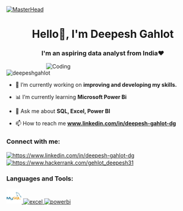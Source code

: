 [![MasterHead](https://i0.wp.com/engineanalytics.tech/wp-content/uploads/2022/09/output-onlinegiftools.gif?resize=801%2C372&ssl=1)](https://deepeshgahlot.io)
<h1 align="center">Hello👋, I'm Deepesh Gahlot</h1>
<h3 align="center">I'm an aspiring data analyst from India❤️</h3>
<img align="right" alt="Coding" width="400" src="https://user-images.githubusercontent.com/84115928/142569072-22fdc7ac-5815-4e96-b84d-f918a85d47ec.gif">

<p align="left"> <img src="https://komarev.com/ghpvc/?username=deepeshgahlot&label=Profile%20views&color=0e75b6&style=flat" alt="deepeshgahlot" /> </p>

- 🧠 I’m currently working on **improving and developing my skills.**

- 📊 I’m currently learning **Microsoft Power Bi**

- 💬 Ask me about **SQL, Excel, Power BI**

- 📫 How to reach me **www.linkedin.com/in/deepesh-gahlot-dg**

<h3 align="left">Connect with me:</h3>
<p align="left">
<a href="https://www.linkedin.com/in/deepesh-gahlot-dg/" target="blank"><img align="center" src="https://raw.githubusercontent.com/rahuldkjain/github-profile-readme-generator/master/src/images/icons/Social/linked-in-alt.svg" alt="https://www.linkedin.com/in/deepesh-gahlot-dg" height="30" width="40" /></a>
<a href="https://www.hackerrank.com/gehlot_deepesh31" target="blank"><img align="center" src="https://raw.githubusercontent.com/rahuldkjain/github-profile-readme-generator/master/src/images/icons/Social/hackerrank.svg" alt="https://www.hackerrank.com/gehlot_deepesh31" height="30" width="40" /></a>
</p>

<h3 align="left">Languages and Tools:</h3>
<p align="left"> <a href="https://www.mysql.com/" target="_blank" rel="noreferrer"> <img src="https://raw.githubusercontent.com/devicons/devicon/master/icons/mysql/mysql-original-wordmark.svg" alt="mysql" width="40" height="40"/> </a>
<a href="https://www.microsoft.com/en-us/microsoft-365/excel" rel="nofollow"> <img src="https://camo.githubusercontent.com/d9487dfc1c25b9f5cd9ca8b19fca991d505306239ce9c598d4b6fd165ed9265f/68747470733a2f2f696d672e69636f6e73382e636f6d2f636f6c6f722f3531322f6d6963726f736f66742d657863656c2d323031392d2d76312e706e67" alt="excel" width="40" height="40" data-canonical-src="https://img.icons8.com/color/512/microsoft-excel-2019--v1.png" style="max-width: 100%;"> </a>
<a href="https://powerbi.microsoft.com/en-au/" rel="nofollow"> <img src="https://camo.githubusercontent.com/9ee2c4876b0b1cae15abb24ef5c9a51e4a58e6c13cb2dce4dce7f5db2d1073c4/68747470733a2f2f696d672e69636f6e73382e636f6d2f636f6c6f722f31782f706f7765722d62692e706e67" alt="powerbi" width="40" height="40" data-canonical-src="https://img.icons8.com/color/1x/power-bi.png" style="max-width: 100%;"> </a> </p>

